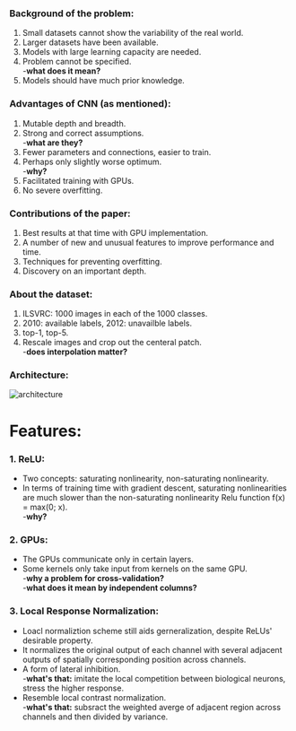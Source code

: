 ### Background of the problem:
1. Small datasets cannot show the variability of the real world.
2. Larger datasets have been available.
3. Models with large learning capacity are needed.
4. Problem cannot be specified.  
-**what does it mean?**
5. Models should have much prior knowledge.

### Advantages of CNN (as mentioned):
1. Mutable depth and breadth.
2. Strong and correct assumptions.  
-**what are they?**
3. Fewer parameters and connections, easier to train.
4. Perhaps only slightly worse optimum.  
-**why?**
5. Facilitated training with GPUs.
6. No severe overfitting.

### Contributions of the paper:
1. Best results at that time with GPU implementation.
2. A number of new and unusual features to improve performance and time.
3. Techniques for preventing overfitting.
4. Discovery on an important depth.

### About the dataset:
1. ILSVRC: 1000 images in each of the 1000 classes.
2. 2010: available labels, 2012: unavailble labels.
3. top-1, top-5.
4. Rescale images and crop out the centeral patch.  
-**does interpolation matter?**

### Architecture:
![architecture](https://github.com/Cei1ing/AIClub2018_CV/blob/master/AlexNet/Architecture.JPG?raw=true)

# Features:
### 1. ReLU:
* Two concepts: saturating nonlinearity, non-saturating nonlinearity.
* In terms of training time with gradient descent, saturating nonlinearities are much slower than the non-saturating nonlinearity Relu function f(x) = max(0; x).  
-**why?**
### 2. GPUs:
* The GPUs communicate only in certain layers.
* Some kernels only take input from kernels on the same GPU.  
-**why a problem for cross-validation?**  
-**what does it mean by independent columns?**  
### 3. Local Response Normalization:
* Loacl normaliztion scheme still aids gerneralization, despite ReLUs' desirable property.
* It normalizes the original output of each channel with several adjacent outputs of spatially corresponding position across channels.
* A form of lateral inhibition.  
-**what's that:** imitate the local competition between biological neurons, stress the higher response. 
* Resemble local contrast normalization.  
-**what's that:** subsract the weighted averge of adjacent region across channels and then divided by variance.
